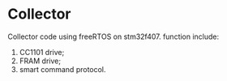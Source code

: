 # Collector
Collector code using freeRTOS on stm32f407.
function include:

1. CC1101 drive;
2. FRAM drive;
3. smart command protocol.
